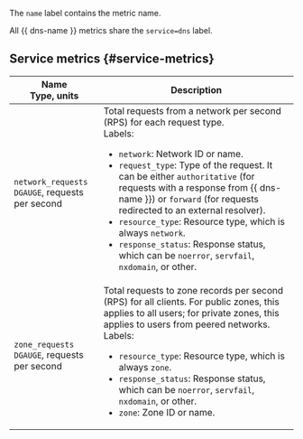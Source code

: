 The `name` label contains the metric name.

All {{ dns-name }} metrics share the `service=dns` label.

## Service metrics {#service-metrics}

| Name<br>Type, units | Description |
| --- | --- |
`network_requests`<br/>`DGAUGE`, requests per second | Total requests from a network per second (RPS) for each request type.<br/>Labels:<ul><li>`network`: Network ID or name.</li><li>`request_type`: Type of the request. It can be either `authoritative` (for requests with a response from {{ dns-name }}) or `forward` (for requests redirected to an external resolver).</li><li>`resource_type`: Resource type, which is always `network`.</li><li>`response_status`: Response status, which can be `noerror`, `servfail`, `nxdomain`, or other.</li></ul>
`zone_requests`<br/>`DGAUGE`, requests per second | Total requests to zone records per second (RPS) for all clients. For public zones, this applies to all users; for private zones, this applies to users from peered networks.<br/>Labels:<ul><li>`resource_type`: Resource type, which is always `zone`.</li><li>`response_status`: Response status, which can be `noerror`, `servfail`, `nxdomain`, or other.</li><li>`zone`: Zone ID or name.</li></ul>